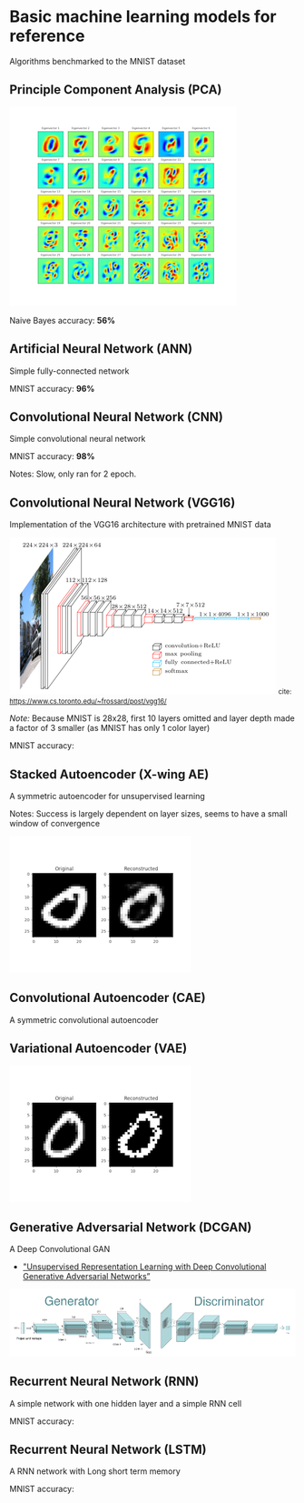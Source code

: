 # Basic machine learning models for reference

Algorithms benchmarked to the MNIST dataset

## Principle Component Analysis (PCA)

![VGG16](./media/pca.png)

Naive Bayes accuracy: **56%**

## Artificial Neural Network (ANN)

Simple fully-connected network

MNIST accuracy: **96%**

## Convolutional Neural Network (CNN)

Simple convolutional neural network

MNIST accuracy: **98%**

Notes: Slow, only ran for 2 epoch. 

## Convolutional Neural Network (VGG16)

Implementation of the VGG16 architecture with pretrained MNIST data

![VGG16](./media/vgg16.png)
<small> cite: https://www.cs.toronto.edu/~frossard/post/vgg16/ </small>

*Note:* Because MNIST is 28x28, first 10 layers omitted and layer depth made a factor of 3 smaller (as MNIST has only 1 color layer)

MNIST accuracy: 

## Stacked Autoencoder (X-wing AE)

A symmetric autoencoder for unsupervised learning 

Notes: Success is largely dependent on layer sizes, seems to have a small window of convergence

![VGG16](./media/xwing.png)

## Convolutional Autoencoder (CAE)

A symmetric convolutional autoencoder

## Variational Autoencoder (VAE)

![VGG16](./media/vae.png)

## Generative Adversarial Network (DCGAN)

A Deep Convolutional GAN

 - ["Unsupervised Representation Learning with Deep Convolutional Generative Adversarial Networks”](https://arxiv.org/pdf/1511.06434v2.pdf)

![](./media/dcgan.png)

## Recurrent Neural Network (RNN)

A simple network with one hidden layer and a simple RNN cell

MNIST accuracy: 

## Recurrent Neural Network (LSTM)

A RNN network with Long short term memory

MNIST accuracy: 
